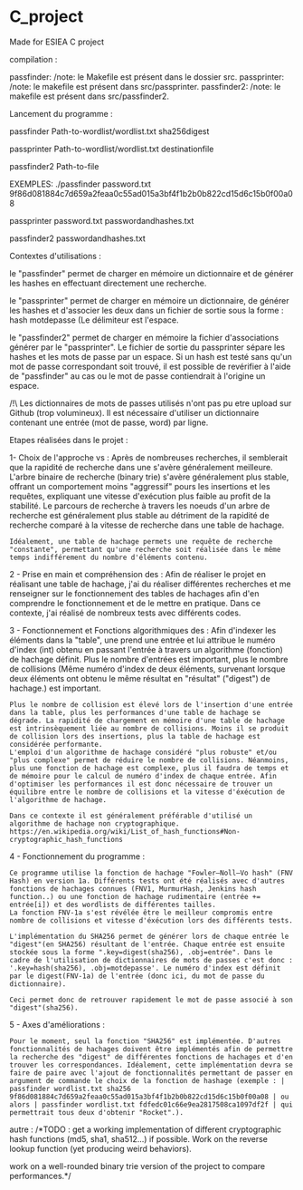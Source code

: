 # C_project
Made for ESIEA C project

compilation :

passfinder: /note: le Makefile est présent dans le dossier src.
passprinter: /note: le makefile est présent dans src/passprinter.
passfinder2: /note: le makefile est présent dans src/passfinder2.


Lancement du programme :

passfinder Path-to-wordlist/wordlist.txt sha256digest

passprinter Path-to-wordlist/wordlist.txt destinationfile

passfinder2 Path-to-file

EXEMPLES:
./passfinder password.txt 9f86d081884c7d659a2feaa0c55ad015a3bf4f1b2b0b822cd15d6c15b0f00a08

passprinter password.txt passwordandhashes.txt

passfinder2 passwordandhashes.txt

Contextes d'utilisations :

le "passfinder" permet de charger en mémoire un dictionnaire et de générer les hashes en effectuant directement une recherche.

le "passprinter" permet de charger en mémoire un dictionnaire, de générer les hashes et d'associer les deux dans un fichier de sortie sous la forme : hash motdepasse (Le délimiteur est l'espace. 

le "passfinder2" permet de charger en mémoire la fichier d'associations générer par le "passprinter". Le fichier de sortie du passprinter sépare les hashes et les mots de passe par un espace. Si un hash est testé sans qu'un mot de passe correspondant soit trouvé, il est possible de revérifier à l'aide de "passfinder" au cas ou le mot de passe contiendrait à l'origine un espace.



/!\ Les dictionnaires de mots de passes utilisés n'ont pas pu etre upload sur Github (trop volumineux). Il est nécessaire d'utiliser un dictionnaire contenant une entrée (mot de passe, word) par ligne.

Etapes réalisées dans le projet :

1- Choix de l'approche <hashtables> vs <binary tries> :
    Après de nombreuses recherches, il semblerait que la rapidité de recherche dans une <hashtable> s'avère généralement meilleure.
    L'arbre binaire de recherche (binary trie) s'avère généralement plus stable, offrant un comportement moins "aggressif" pours les insertions et les requêtes, expliquant une vitesse d'exécution plus faible au profit de la stabilité.
    Le parcours de recherche à travers les noeuds d'un arbre de recherche est généralement plus stable au détriment de la rapidité de recherche comparé à la vitesse de recherche dans une table de hachage.
  
    Idéalement, une table de hachage permets une requête de recherche "constante", permettant qu'une recherche soit réalisée dans le même temps indifférement du nombre d'éléments contenu.

2 - Prise en main et compréhension des <hash-tables> :
    Afin de réaliser le projet en réalisant une table de hachage, j'ai du réaliser différentes recherches et me renseigner sur le fonctionnement des tables de hachages afin d'en comprendre le fonctionnement et de le mettre en pratique.
    Dans ce contexte, j'ai réalisé de nombreux tests avec différents codes.

3 - Fonctionnement et Fonctions algorithmiques des <hash-tables> : 
    Afin d'indexer les éléments dans la "table", une <hash-table> prend une entrée et lui attribue le numéro d'index (int) obtenu en passant l'entrée à travers un algorithme (fonction) de hachage définit.
    Plus le nombre d'entrées est important, plus le nombre de collisions (Même numéro d'index de deux éléments, survenant lorsque deux éléments ont obtenu le même résultat en "résultat" ("digest") de hachage.) est important.

    Plus le nombre de collision est élevé lors de l'insertion d'une entrée dans la table, plus les performances d'une table de hachage se dégrade. La rapidité de chargement en mémoire d'une table de hachage est intrinsèquement liée au nombre de collisions. Moins il se produit de collision lors des insertions, plus la table de hachage est considérée performante.
    L'emploi d'un algorithme de hachage considéré "plus robuste" et/ou "plus complexe" permet de réduire le nombre de collisions. Néanmoins, plus une fonction de hachage est complexe, plus il faudra de temps et de mémoire pour le calcul de numéro d'index de chaque entrée. Afin d'optimiser les performances il est donc nécessaire de trouver un équilibre entre le nombre de collisions et la vitesse d'éxécution de l'algorithme de hachage.

    Dans ce contexte il est généralement préférable d'utilisé un algorithme de hachage non cryptographique.
    https://en.wikipedia.org/wiki/List_of_hash_functions#Non-cryptographic_hash_functions

4 - Fonctionnement du programme :

    Ce programme utilise la fonction de hachage "Fowler–Noll–Vo hash" (FNV Hash) en version 1a. Différents tests ont été réalisés avec d'autres fonctions de hachages connues (FNV1, MurmurHash, Jenkins hash function..) ou une fonction de hachage rudimentaire (entrée += entrée[i]) et des wordlists de différentes tailles.
    La fonction FNV-1a s'est révélée être le meilleur compromis entre nombre de collisions et vitesse d'éxécution lors des différents tests.

    L'implémentation du SHA256 permet de générer lors de chaque entrée le "digest"(en SHA256) résultant de l'entrée. Chaque entrée est ensuite stockée sous la forme ".key=digest(sha256), .obj=entrée". Dans le cadre de l'utilisation de dictionnaires de mots de passes c'est donc : '.key=hash(sha256), .obj=motdepasse'. Le numéro d'index est définit par le digest(FNV-1a) de l'entrée (donc ici, du mot de passe du dictionnaire).

    Ceci permet donc de retrouver rapidement le mot de passe associé à son "digest"(sha256).

5 - Axes d'améliorations :

    Pour le moment, seul la fonction "SHA256" est implémentée. D'autres fonctionnalités de hachages doivent être implémentés afin de permettre la recherche des "digest" de différentes fonctions de hachages et d'en trouver les correspondances. Idéalement, cette implémentation devra se faire de paire avec l'ajout de fonctionnalités permettant de passer en argument de commande le choix de la fonction de hashage (exemple : | passfinder wordlist.txt sha256 9f86d081884c7d659a2feaa0c55ad015a3bf4f1b2b0b822cd15d6c15b0f00a08 | ou alors | passfinder wordlist.txt fdfedc01c66e9ea2817508ca1097df2f | qui permettrait tous deux d'obtenir "Rocket".).

autre : 
/*TODO : get a working implementation of different cryptographic hash functions (md5, sha1, sha512...) if possible.
Work on the reverse lookup function (yet producing weird behaviors).

work on a well-rounded binary trie version of the project to compare performances.*/
  
